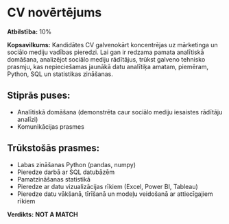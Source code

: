 # CV novērtējums

**Atbilstība:** 10%

**Kopsavilkums:** Kandidātes CV galvenokārt koncentrējas uz mārketinga un sociālo mediju vadības pieredzi. Lai gan ir redzama pamata analītiskā domāšana, analizējot sociālo mediju rādītājus, trūkst galveno tehnisko prasmju, kas nepieciešamas jaunākā datu analītiķa amatam, piemēram, Python, SQL un statistikas zināšanas.

## Stiprās puses:
- Analītiskā domāšana (demonstrēta caur sociālo mediju iesaistes rādītāju analīzi)
- Komunikācijas prasmes

## Trūkstošās prasmes:
- Labas zināšanas Python (pandas, numpy)
- Pieredze darbā ar SQL datubāzēm
- Pamatzināšanas statistikā
- Pieredze ar datu vizualizācijas rīkiem (Excel, Power BI, Tableau)
- Pieredze datu vākšanā, tīrīšanā un modeļu veidošanā ar attiecīgajiem rīkiem

**Verdikts:** **NOT A MATCH**

